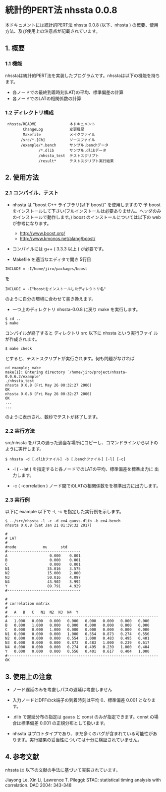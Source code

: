 # 統計的PERT法 nhssta 0.0.8

本ドキュメントには統計的PERT法 nhssta 0.0.8 (以下、nhssta ) の概要、使用方法、及び使用上の注意点が記載されています。

## 1. 概要

### 1.1 機能

nhsstaは統計的PERT法を実装したプログラムです。nhsstaは以下の機能を持ちます。
   
- 各ノードでの最終到着時刻(LAT)の平均、標準偏差の計算
- 各ノードでのLATの相関係数の計算

### 1.2 ディレクトリ構成

```
 nhssta/README               本ドキュメント
        ChangeLog            変更履歴
        Makefile             メイクファイル
       /src/*.[Ch]           ソースファイル
       /example/*.bench      サンプル.benchデータ
               /*.dlib       サンプル.dlibデータ
               /nhssta_test  テストスクリプト
               /result*      テストスクリプト実行結果
```			   

## 2. 使用方法

### 2.1 コンパイル、テスト

- nhssta は "boost C++ ライブラリ(以下 boost)" を使用しますので 予 boostをインストールして下さい(フルインストールは必要ありません。ヘッダのみのインストールで動作します。) boost のインストールについては以下の web が参考になります。

  - http://www.boost.org/
  - http://www.kmonos.net/alang/boost/

- コンパイルには g++ ( 3.3.3 以上 ) が必要です。

- Makefile を適当なエディタで開き 5行目

```
INCLUDE = -I/home/jiro/packages/boost
```

を

```
INCLUDE = -I"boostをインストールしたディレクトリ名"
```

のように自分の環境に合わせて書き換えます。

- 一つ上のディレクトリ nhssta-0.0.8 に戻り make を実行します。

```
$ cd ..
$ make
```

コンパイルが終了すると ディレクトリ src 以下に nhssta という実行ファイ
ルが作成されます。

```
$ make check
```

とすると、テストスクリプトが実行されます。何も問題がなければ

```
cd example; make
make[1]: Entering directory `/home/jiro/project/nhssta-0.0.6.2/example'
./nhssta_test
nhssta 0.0.8 (Fri May 26 00:32:27 2006)
OK
nhssta 0.0.8 (Fri May 26 00:32:27 2006)
OK
...
...
```

のように表示され、数秒でテストが終了します。

### 2.2 実行方法

src/nhssta をパスの通った適当な場所にコピーし、コマンドラインから以下のように実行します。

```
$ nhssta -d [.dlibファイル] -b [.benchファイル] [-l] [-c]
```

- -l ( --lat ) を指定すると各ノードでのLATの平均、標準偏差を標準出力に
  出力します。

- -c ( -correlation ) ノード間でのLATの相関係数をを標準出力に出力します。

### 2.3 実行例

以下に example 以下で -l, -c を指定した実行例を示します。

```
$ ../src/nhssta -l -c -d ex4_gauss.dlib -b ex4.bench 
nhssta 0.0.8 (Sat Jan 21 01:39:32 2017)

#
# LAT
#
#node		     mu	     std
#---------------------------------
A                   0.000    0.001
B                   0.000    0.001
C                   0.000    0.001
N1                 35.016    3.575
N2                 15.000    2.000
N3                 50.016    4.097
N4                 43.902    3.992
Y                  89.791    4.929
#---------------------------------

#
# correlation matrix
#
#	A	B	C	N1	N2	N3	N4	Y	
#--------------------------------------------------------------------
A	1.000	0.000	0.000	0.000	0.000	0.000	0.000	0.000	
B	0.000	1.000	0.000	0.000	0.000	0.000	0.000	0.000	
C	0.000	0.000	1.000	0.000	0.000	0.000	0.000	0.000	
N1	0.000	0.000	0.000	1.000	0.554	0.873	0.274	0.556	
N2	0.000	0.000	0.000	0.554	1.000	0.483	0.495	0.401	
N3	0.000	0.000	0.000	0.873	0.483	1.000	0.239	0.617	
N4	0.000	0.000	0.000	0.274	0.495	0.239	1.000	0.404	
Y	0.000	0.000	0.000	0.556	0.401	0.617	0.404	1.000	
#--------------------------------------------------------------------
OK
```

## 3. 使用上の注意

- ノード遅延のみを考慮しパスの遅延は考慮しません

- 入力ノードとDFFのck端子の到着時刻は平均 0、標準偏差 0.001 となります。

- .dlib で遅延分布の指定は gauss と const のみが指定できます。const の場合は標準偏差 0.001 の正規分布として扱います。

- nhssta はプロトタイプであり、まだ多くのバグが含まれている可能性があります。実行結果の妥当性については十分に検証されていません。

## 4. 参考文献

nhssta は 以下の文献の手法に基づいて実装されています。

Jiayong Le, Xin Li, Lawrence T. Pileggi: STAC: statistical timing
analysis with correlation. DAC 2004: 343-348
